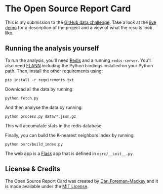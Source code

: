 The Open Source Report Card
===========================

This is my submission to the
[GitHub data challenge](https://github.com/blog/1450-the-github-data-challenge-ii).
Take a look at the [live demo](http://osrc.dfm.io) for a description of the project
and a view of what the results look like.

Running the analysis yourself
-----------------------------

To run the analysis, you'll need [Redis](http://redis.io) and a running `redis-server`.
You'll also need [FLANN](http://www.cs.ubc.ca/~mariusm/index.php/FLANN/FLANN) including
the Python bindings installed on your Python path. Then, install the other requirements
using:

```
pip install -r requirements.txt
```

Download all the data by running:

```
python fetch.py
```

And then analyse the data by running:

```
python process.py data/*.json.gz
```

This will accumulate stats in the redis database.

Finally, you can build the K-nearest neighbors index by running:

```
python osrc/build_index.py
```

The web app is a [Flask](http://flask.pocoo.org/) app that is defined in `osrc/__init__.py`.

License & Credits
-----------------

The Open Source Report Card was created by [Dan Foreman-Mackey](http://dan.iel.fm) and it is
made available under the [MIT License](https://github.com/dfm/osrc/blob/master/LICENSE).
